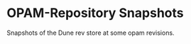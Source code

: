 OPAM-Repository Snapshots
=========================

Snapshots of the Dune rev store at some opam revisions.
